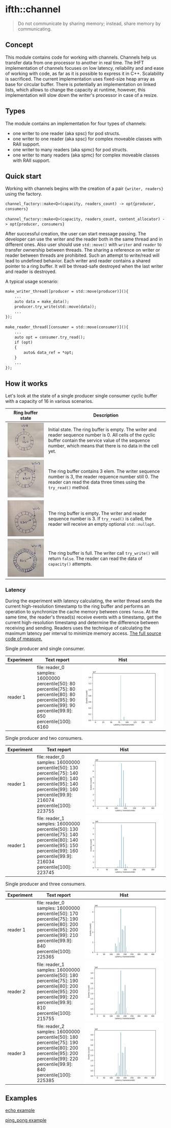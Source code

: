 # ifth::channel

> Do not communicate by sharing memory; instead, share memory by communicating.

## Concept

This module contains code for working with channels. Channels help us transfer data from one processor to another in real time. The IHFT implementation of channels focuses on low latency, reliability and and ease of working with code, as far as it is possible to express it in C++. Scalability is sacrificed. The current implementation uses fixed-size heap array as base for circular buffer. There is potentially an implementation on linked lists, which allows to change the capacity at runtime, however, this implementation will slow down the writer's processor in case of a resize.

## Types

The module contains an implementation for four types of channels:

- one writer to one reader (aka spsc) for pod structs.
- one writer to one reader (aka spsc) for complex moveable classes with RAII support.
- one writer to many readers (aka spmc) for pod structs.
- one writer to many readers (aka spmc) for complex moveable classes with RAII support.

## Quick start

Working with channels begins with the creation of a pair `{writer, readers}` using the factory.

```
channel_factory::make<Q>(capacity, readers_count) -> opt{producer, consumers}

channel_factory::make<Q>(capacity, readers_count, content_allocator) -> opt{producer, consumers}
```

After successful creation, the user can start message passing. The developer can use the writer and the reader both in the same thread and in different ones. Also user should use `std::move()` with `writer` and `reader` to transfer ownership between threads. The sharing a reference on writer or reader between threads are prohibited. Such an attempt to write/read will lead to undefined behavior. Each writer and reader contains a shared pointer to a ring buffer. It will be thread-safe destroyed when the last writer and reader is destroyed.

A typical usage scenario:

```
make_writer_thread([producer = std::move(producer)](){
    ...
    auto data = make_data();
    producer.try_write(std::move(data));
    ...
});

make_reader_thread([consumer = std::move(consumer)](){
    ...
    auto opt = consumer.try_read();
    if (opt)
    {
        auto& data_ref = *opt;
    }
    ...
});
```

## How it works

Let's look at the state of a single producer single consumer cyclic buffer with a capacity of 16 in various scenarios.

| Ring buffer state | Description |
| --- | --- |
| ![initial](/.image/channel_initial.jpeg) | Initial state. The ring buffer is empty. The writer and reader sequence number is 0. All cells of the cyclic buffer contain the service value of the sequence number, which means that there is no data in the cell yet. |
| ![somedata](/.image/channel_somedata.jpeg) | The ring buffer contains 3 elem. The writer sequence number is 3, the reader requence number still 0. The reader can read the data three times using the `try_read()` method. |
| ![nodata](/.image/channel_nodata.jpeg) | The ring buffer is empty. The writer and reader sequence number is 3. If `try_read()` is called, the reader will receive an empty optional `std::nullopt`. |
| ![full](/.image/channel_full.jpeg) | The ring buffer is full. The writer call `try_write()` will return `false`. The reader can read the data of `capacity()` attempts. |

### Latency

During the experiment with latency calculating, the writer thread sends the current high-resolution timestamp to the ring buffer and performs an operation to synchronize the cache memory between cores `fense`. At the same time, the reader's thread(s) receive events with a timestamp, get the current high-resolution timestamp and determine the difference between receiving and sending. Readers uses the technique of calculating the maximum latency per interval to minimize memory access. [The full source code of measure.](measure/data_latency.h)

Single producer and single consumer.

| Experiment | Text report | Hist |
| --- | --- | --- |
| reader 1 | file: reader_0<br>samples: 16000000<br>percentile[50]: 80<br>percentile[75]: 80<br>percentile[80]: 80<br>percentile[95]: 90<br>percentile[99]: 90<br>percentile[99.9]: 650<br>percentile[100]: 6160 | ![img](/.image/channel_one2one.jpeg) |

Single producer and two consumers.

| Experiment | Text report | Hist |
| --- | --- | --- |
| reader 1 | file: reader_0<br>samples: 16000000<br>percentile[50]: 130<br>percentile[75]: 140<br>percentile[80]: 140<br>percentile[95]: 140<br>percentile[99]: 160<br>percentile[99.9]: 216074<br>percentile[100]: 223755 | ![img](/.image/channel_one2many2_r0.jpeg) |
| reader 1 | file: reader_1<br>samples: 16000000<br>percentile[50]: 130<br>percentile[75]: 140<br>percentile[80]: 140<br>percentile[95]: 150<br>percentile[99]: 160<br>percentile[99.9]: 216034<br>percentile[100]: 223745 | ![img](/.image/channel_one2many2_r1.jpeg) |

Single producer and three consumers.

| Experiment | Text report | Hist |
| --- | --- | --- |
| reader 1 | file: reader_0<br>samples: 16000000<br>percentile[50]: 170<br>percentile[75]: 190<br>percentile[80]: 200<br>percentile[95]: 200<br>percentile[99]: 210<br>percentile[99.9]: 840<br>percentile[100]: 225365 | ![img](/.image/channel_one2many3_r0.jpeg) |
| reader 2 | file: reader_1<br>samples: 16000000<br>percentile[50]: 180<br>percentile[75]: 190<br>percentile[80]: 200<br>percentile[95]: 200<br>percentile[99]: 220<br>percentile[99.9]: 810<br>percentile[100]: 215755 | ![img](/.image/channel_one2many3_r1.jpeg) |
| reader 3 | file: reader_2<br>samples: 16000000<br>percentile[50]: 180<br>percentile[75]: 190<br>percentile[80]: 200<br>percentile[95]: 200<br>percentile[99]: 220<br>percentile[99.9]: 840<br>percentile[100]: 225385 | ![img](/.image/channel_one2many3_r1.jpeg) |

## Examples

[echo example](example/echo.cpp)

[ping_pong example](example/ping_pong.cpp)
